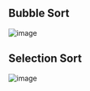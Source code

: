## Bubble Sort
![image](https://www.w3schools.in/wp-content/uploads/2016/09/Bubble-Sort-Slgorithm-Example.png)

## Selection Sort
![image](https://www.w3schools.in/wp-content/uploads/2016/09/Selection-Sort-Technique.png)